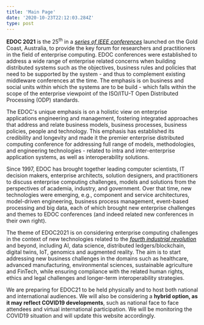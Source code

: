 ```yaml
---
title: 'Main Page'
date: '2020-10-23T22:12:03.284Z'
type: post
---
```

**EDOC 2021** is the 25<sup>th</sup> in a <a style="color: black;text-decoration: underline;" href="http://www.ieee-edoc.org/"><i>series of IEEE conferences</i></a> launched on the Gold Coast, Australia, to provide the key forum for researchers and practitioners in the field of enterprise computing. EDOC conferences were established to address a wide range of enterprise related concerns when building distributed systems such as the objectives, business rules and policies that need to be supported by the system - and thus to complement existing middleware conferences at the time. The emphasis is on business and social units within which the systems are to be build - which falls within the scope of the enterprise viewpoint of the ISO/ITU-T Open Distributed Processing (ODP) standards.

The EDOC's unique emphasis is on a holistic view on enterprise applications engineering and management, fostering integrated approaches that address and relate business models, business processes, business policies, people and technology. This emphasis has established its credibility and longevity and made it the premier enterprise distributed computing conference for addressing full range of models, methodologies, and engineering technologies - related to intra and inter-enterprise application systems, as well as interoperability solutions.

Since 1997, EDOC has brought together leading computer scientists, IT decision makers, enterprise architects, solution designers, and practitioners to discuss enterprise computing challenges, models and solutions from the perspectives of academia, industry, and government. Over that time, new technologies were emerging, e.g., component and service architectures, model-driven engineering, business process management, event-based processing and big data, each of which brought new enterprise challenges and themes to EDOC conferences (and indeed related new conferences in their own right).

The theme of EDOC2021 is on considering enterprise computing challenges in the context of new technologies related to the <a style="color: black;text-decoration: underline;" href="https://www.industry.gov.au/funding-and-incentives/industry-40"><i>fourth industrial revolution</i></a> and beyond, including AI, data science, distributed ledgers/blockchain, digital twins, IoT, genomics and augmented reality. The aim is to start addressing new business challenges in the domains such as healthcare, advanced manufacturing, environmental sciences, sustainable agriculture and FinTech, while ensuring compliance with the related human rights, ethics and legal challenges and longer-term interoperability strategies.

We are preparing for EDOC21 to be held physically and to host both national and international audiences. We will also be considering a **hybrid option, as it may reflect COVID19 developments**, such as national face to face attendees and virtual international participation. We will be monitoring the COVID19 situation and will update this website accordingly.
